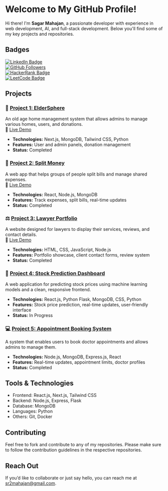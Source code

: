 # Welcome to My GitHub Profile!

Hi there! I'm **Sagar Mahajan**, a passionate developer with experience in web development, AI, and full-stack development. Below you'll find some of my key projects and repositories.

## Badges
[![LinkedIn Badge](https://img.shields.io/badge/LinkedIn-Connect-blue?style=flat&logo=linkedin)](https://www.linkedin.com/in/sagar-mahajan)  
[![GitHub Followers](https://img.shields.io/github/followers/fncreator22?style=social)](https://github.com/fncreator22)  
[![HackerRank Badge](https://img.shields.io/badge/HackerRank-Sagar%20Mahajan-green)](https://www.hackerrank.com/fncreator22)  
[![LeetCode Badge](https://img.shields.io/badge/LeetCode-Sagar%20Mahajan-orange)](https://leetcode.com/fncreator22)

## Projects

### 📱 [Project 1: ElderSphere](https://github.com/fncreator22/project2)  
An old age home management system that allows admins to manage various homes, users, and donations.  
🔗 [Live Demo](https://old-age-home-management-system.vercel.app/)  

- **Technologies:** Next.js, MongoDB, Tailwind CSS, Python  
- **Features:** User and admin panels, donation management  
- **Status:** Completed  

### 💸 [Project 2: Split Money](https://github.com/fncreator22/split-money)  
A web app that helps groups of people split bills and manage shared expenses.  
🔗 [Live Demo](https://split-money-app.netlify.app)  

- **Technologies:** React, Node.js, MongoDB  
- **Features:** Track expenses, split bills, real-time updates  
- **Status:** Completed  

### ⚖️ [Project 3: Lawyer Portfolio](https://github.com/fncreator22/lawyer-portfolio)  
A website designed for lawyers to display their services, reviews, and contact details.  
🔗 [Live Demo](https://professional-lawyer-portfolio-website.netlify.app/)  

- **Technologies:** HTML, CSS, JavaScript, Node.js  
- **Features:** Portfolio showcase, client contact forms, review system  
- **Status:** Completed  

### 🚀 [Project 4: Stock Prediction Dashboard](https://github.com/fncreator22/project1)  
A web application for predicting stock prices using machine learning models and a clean, responsive frontend.  

- **Technologies:** React.js, Python Flask, MongoDB, CSS, Python  
- **Features:** Stock price prediction, real-time updates, user-friendly interface  
- **Status:** In Progress  

### 💻 [Project 5: Appointment Booking System](https://github.com/fncreator22/project3)  
A system that enables users to book doctor appointments and allows admins to manage them.  

- **Technologies:** Node.js, MongoDB, Express.js, React  
- **Features:** Real-time updates, appointment limits, doctor profiles  
- **Status:** Completed  

## Tools & Technologies
- Frontend: React.js, Next.js, Tailwind CSS  
- Backend: Node.js, Express, Flask  
- Database: MongoDB  
- Languages: Python  
- Others: Git, Docker  

## Contributing
Feel free to fork and contribute to any of my repositories. Please make sure to follow the contribution guidelines in the respective repositories.

## Reach Out
If you’d like to collaborate or just say hello, you can reach me at [sr2mahajan@gmail.com](mailto:sr2mahajan@gmail.com).
